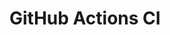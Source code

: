 # GitHub Actions CI











































































































































































































































































































































































































































































































































































































































































































































































































































































































































































































































































































































































































































































































































































































































































































































































































































































































































































































































































































































































































































































































































































































